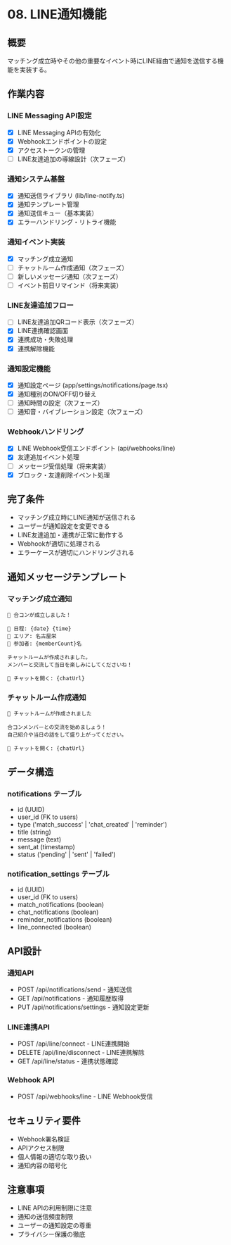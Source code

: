 # 08. LINE通知機能

## 概要
マッチング成立時やその他の重要なイベント時にLINE経由で通知を送信する機能を実装する。

## 作業内容

### LINE Messaging API設定
- [x] LINE Messaging APIの有効化
- [x] Webhookエンドポイントの設定
- [x] アクセストークンの管理
- [ ] LINE友達追加の導線設計（次フェーズ）

### 通知システム基盤
- [x] 通知送信ライブラリ (lib/line-notify.ts)
- [x] 通知テンプレート管理
- [x] 通知送信キュー（基本実装）
- [x] エラーハンドリング・リトライ機能

### 通知イベント実装
- [x] マッチング成立通知
- [ ] チャットルーム作成通知（次フェーズ）
- [ ] 新しいメッセージ通知（次フェーズ）
- [ ] イベント前日リマインド（将来実装）

### LINE友達追加フロー
- [ ] LINE友達追加QRコード表示（次フェーズ）
- [x] LINE連携確認画面
- [x] 連携成功・失敗処理
- [x] 連携解除機能

### 通知設定機能
- [x] 通知設定ページ (app/settings/notifications/page.tsx)
- [x] 通知種別のON/OFF切り替え
- [ ] 通知時間の設定（次フェーズ）
- [ ] 通知音・バイブレーション設定（次フェーズ）

### Webhookハンドリング
- [x] LINE Webhook受信エンドポイント (api/webhooks/line)
- [x] 友達追加イベント処理
- [ ] メッセージ受信処理（将来実装）
- [x] ブロック・友達削除イベント処理

## 完了条件
- マッチング成立時にLINE通知が送信される
- ユーザーが通知設定を変更できる
- LINE友達追加・連携が正常に動作する
- Webhookが適切に処理される
- エラーケースが適切にハンドリングされる

## 通知メッセージテンプレート

### マッチング成立通知
```
🎉 合コンが成立しました！

📅 日程: {date} {time}
📍 エリア: 名古屋栄
👥 参加者: {memberCount}名

チャットルームが作成されました。
メンバーと交流して当日を楽しみにしてくださいね！

📱 チャットを開く: {chatUrl}
```

### チャットルーム作成通知
```
💬 チャットルームが作成されました

合コンメンバーとの交流を始めましょう！
自己紹介や当日の話をして盛り上がってください。

📱 チャットを開く: {chatUrl}
```

## データ構造

### notifications テーブル
- id (UUID)
- user_id (FK to users)
- type ('match_success' | 'chat_created' | 'reminder')
- title (string)
- message (text)
- sent_at (timestamp)
- status ('pending' | 'sent' | 'failed')

### notification_settings テーブル
- id (UUID)
- user_id (FK to users)
- match_notifications (boolean)
- chat_notifications (boolean)
- reminder_notifications (boolean)
- line_connected (boolean)

## API設計

### 通知API
- POST /api/notifications/send - 通知送信
- GET /api/notifications - 通知履歴取得
- PUT /api/notifications/settings - 通知設定更新

### LINE連携API
- POST /api/line/connect - LINE連携開始
- DELETE /api/line/disconnect - LINE連携解除
- GET /api/line/status - 連携状態確認

### Webhook API
- POST /api/webhooks/line - LINE Webhook受信

## セキュリティ要件
- Webhook署名検証
- APIアクセス制限
- 個人情報の適切な取り扱い
- 通知内容の暗号化

## 注意事項
- LINE APIの利用制限に注意
- 通知の送信頻度制限
- ユーザーの通知設定の尊重
- プライバシー保護の徹底